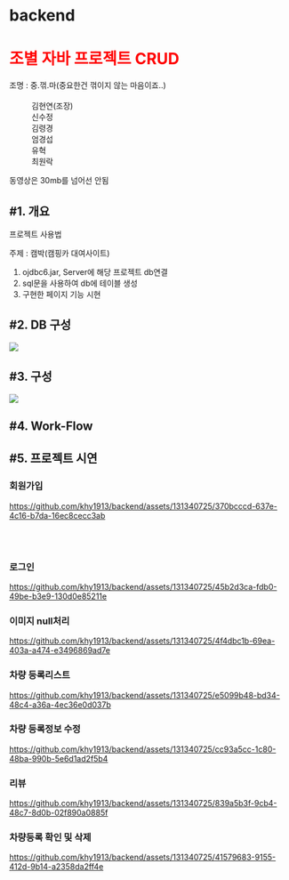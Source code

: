 # backend


<h1 style="color:red">조별 자바 프로젝트 CRUD</h1>
<dl>
  <dt>조명 : 중.꺾.마(중요한건 꺾이지 않는 마음이죠..)</dt> <br>
  <dd>김현연(조장)</dd>
  <dd>신수정</dd>
  <dd>김령경</dd>
  <dd>엄경섭</dd>
  <dd>유혁</dd>
  <dd>최원락</dd>
  
</dl>

동영상은 30mb를 넘어선 안됨

<h2>#1. 개요</h2>
  <p>프로젝트 사용법</p>
  <p>주제 : 캠박<span>(캠핑카 대여사이트)</span></p>
  <p></p>
    <ol>
      <li>ojdbc6.jar, Server에 해당 프로젝트 db연결</li>
      <li>sql문을 사용하여 db에 테이블 생성</li>
      <li>구현한 페이지 기능 시현</li>
    </ol>



     
<h2>#2. DB 구성</h2>

<img src="https://github.com/khy1913/backend/assets/131340725/8f9061d9-5c33-4901-8f2f-792389e640b8">


<h2>#3. 구성</h2>
<img src="https://github.com/khy1913/backend/assets/131340725/08f9f702-b09d-4e2e-9f13-fda43a3c5954">
  

<h2>#4. Work-Flow</h2>



<h2>#5. 프로젝트 시연</h2>


  <h3>회원가입</h3>

  https://github.com/khy1913/backend/assets/131340725/370bcccd-637e-4c16-b7da-16ec8cecc3ab

  
  <br>
  <br>
<h3>로그인</h3>

https://github.com/khy1913/backend/assets/131340725/45b2d3ca-fdb0-49be-b3e9-130d0e85211e


<h3>이미지 null처리</h3>


https://github.com/khy1913/backend/assets/131340725/4f4dbc1b-69ea-403a-a474-e3496869ad7e


<h3>차량 등록리스트</h3>

https://github.com/khy1913/backend/assets/131340725/e5099b48-bd34-48c4-a36a-4ec36e0d037b


<h3>차량 등록정보 수정</h3>

https://github.com/khy1913/backend/assets/131340725/cc93a5cc-1c80-48ba-990b-5e6d1ad2f5b4


<h3>리뷰</h3>

https://github.com/khy1913/backend/assets/131340725/839a5b3f-9cb4-48c7-8d0b-02f890a0885f


<h3>차량등록 확인 및 삭제</h3>

https://github.com/khy1913/backend/assets/131340725/41579683-9155-412d-9b14-a2358da2ff4e
